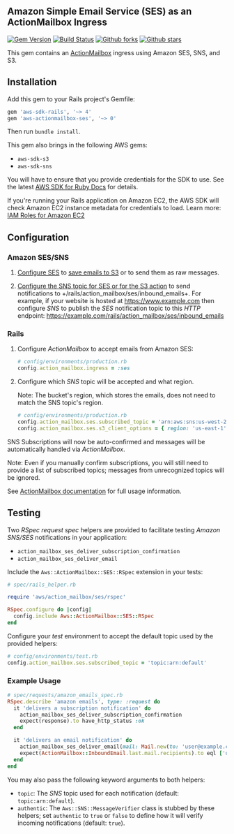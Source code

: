 ## Amazon Simple Email Service (SES) as an ActionMailbox Ingress

[![Gem Version](https://badge.fury.io/rb/aws-actionmailbox-ses-ruby.svg)](https://badge.fury.io/rb/aws-actionmailbox-ses-ruby)
[![Build Status](https://github.com/aws/aws-actionmailbox-ses-ruby/workflows/CI/badge.svg)](https://github.com/aws/aws-actionmailbox-ses-ruby/actions)
[![Github forks](https://img.shields.io/github/forks/aws/aws-actionmailbox-ses-ruby.svg)](https://github.com/aws/aws-actionmailbox-ses-ruby/network)
[![Github stars](https://img.shields.io/github/stars/aws/aws-actionmailbox-ses-ruby.svg)](https://github.com/aws/aws-actionmailbox-ses-ruby/stargazers)

This gem contains an [ActionMailbox](https://guides.rubyonrails.org/action_mailbox_basics.html)
ingress using Amazon SES, SNS, and S3.

## Installation

Add this gem to your Rails project's Gemfile:

```ruby
gem 'aws-sdk-rails', '~> 4'
gem 'aws-actionmailbox-ses', '~> 0'
```

Then run `bundle install`.

This gem also brings in the following AWS gems:

* `aws-sdk-s3`
* `aws-sdk-sns`

You will have to ensure that you provide credentials for the SDK to use. See the
latest [AWS SDK for Ruby Docs](https://docs.aws.amazon.com/sdk-for-ruby/v3/api/index.html#Configuration)
for details.

If you're running your Rails application on Amazon EC2, the AWS SDK will
check Amazon EC2 instance metadata for credentials to load. Learn more:
[IAM Roles for Amazon EC2](http://docs.aws.amazon.com/AWSEC2/latest/UserGuide/iam-roles-for-amazon-ec2.html)

## Configuration

### Amazon SES/SNS

1. [Configure SES](https://docs.aws.amazon.com/ses/latest/DeveloperGuide/receiving-email-notifications.html)
to [save emails to S3](https://docs.aws.amazon.com/ses/latest/dg/receiving-email-action-s3.html)
or to send them as raw messages.

2. [Configure the SNS topic for SES or for the S3 action](https://docs.aws.amazon.com/ses/latest/DeveloperGuide/receiving-email-action-sns.html)
to send notifications to +/rails/action_mailbox/ses/inbound_emails+. For example,
if your website is hosted at https://www.example.com then configure _SNS_ to
publish the _SES_ notification topic to this _HTTP_ endpoint:
https://example.com/rails/action_mailbox/ses/inbound_emails

### Rails

1. Configure _ActionMailbox_ to accept emails from Amazon SES:

    ```ruby
    # config/environments/production.rb
    config.action_mailbox.ingress = :ses
    ```

2. Configure which _SNS_ topic will be accepted and what region.

    Note: The bucket's region, which stores the emails, does not need to match
    the SNS topic's region.
    
    ```ruby
    # config/environments/production.rb
    config.action_mailbox.ses.subscribed_topic = 'arn:aws:sns:us-west-2:012345678910:example-topic-1'
    config.action_mailbox.ses.s3_client_options = { region: 'us-east-1' }
    ```

SNS Subscriptions will now be auto-confirmed and messages will be automatically
handled via _ActionMailbox_.

Note: Even if you manually confirm subscriptions, you will still need to provide
a list of subscribed topics; messages from unrecognized topics will be ignored.

See [ActionMailbox documentation](https://guides.rubyonrails.org/action_mailbox_basics.html) for full usage information.

## Testing

Two _RSpec_ _request spec_ helpers are provided to facilitate testing
_Amazon SNS/SES_ notifications in your application:

* `action_mailbox_ses_deliver_subscription_confirmation`
* `action_mailbox_ses_deliver_email`

Include the `Aws::ActionMailbox::SES::RSpec` extension in your tests:

```ruby
# spec/rails_helper.rb

require 'aws/action_mailbox/ses/rspec'

RSpec.configure do |config|
  config.include Aws::ActionMailbox::SES::RSpec
end
```

Configure your _test_ environment to accept the default topic used by the provided helpers:

```ruby
# config/environments/test.rb
config.action_mailbox.ses.subscribed_topic = 'topic:arn:default'
```

### Example Usage

```ruby
# spec/requests/amazon_emails_spec.rb
RSpec.describe 'amazon emails', type: :request do
  it 'delivers a subscription notification' do
    action_mailbox_ses_deliver_subscription_confirmation
    expect(response).to have_http_status :ok
  end

  it 'delivers an email notification' do
    action_mailbox_ses_deliver_email(mail: Mail.new(to: 'user@example.com'))
    expect(ActionMailbox::InboundEmail.last.mail.recipients).to eql ['user@example.com']
  end
end
```

You may also pass the following keyword arguments to both helpers:

* `topic`: The _SNS_ topic used for each notification (default: `topic:arn:default`).
* `authentic`: The `Aws::SNS::MessageVerifier` class is stubbed by these helpers;
set `authentic` to `true` or `false` to define how it will verify
incoming notifications (default: `true`).
